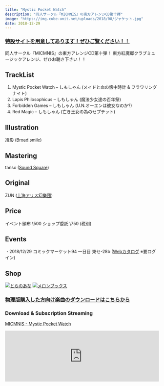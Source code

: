 ```yaml
---
title: "Mystic Pocket Watch"
description: "同人サークル『MICMNIS』の東方アレンジCD第十弾"
image: "https://img.cube-unit.net/uploads/2018/08/ジャケット.jpg"
date: 2018-12-29
---
```


### [特設サイトを用意してあります！ぜひご覧ください！！](https://mystic-pocket-watch.tumblr.com/)

同人サークル『MICMNIS』の東方アレンジCD第十弾！
東方紅魔郷クラブミュージックアレンジ、ぜひお聴き下さい！！

## TrackList

01. Mystic Pocket Watch – しもしゃん (メイドと血の懐中時計 & フラワリングナイト)
02. Lapis Philosophicus – しもしゃん (魔法少女達の百年祭)
03. Forbidden Games – しもしゃん (U.N.オーエンは彼女なのか?)
04. Red Magic – しもしゃん (亡き王女の為のセプテット)

## Illustration

須影 ([Broad smile](http://pleasantlycreate.blog133.fc2.com))

## Mastering

tanso ([Sound Square](http://sosq.jp/))

## Original

ZUN ([上海アリス幻樂団](http://www16.big.or.jp/~zun/))

## Price

イベント頒布 \500
ショップ委託 \750 (税別)

## Events

・2018/12/29 コミックマーケット94 一日目 東セ-28b ([Webカタログ](https://webcatalog.circle.ms/Circle/13615874) ※要ログイン)

## Shop

[![とらのあな](https://www.toranoana.jp/icon/tora_bn.gif)](https://ec.toranoana.shop/tora/ec/item/040030655205)
[![メロンブックス](https://www.melonbooks.co.jp/user_data/bnr/banner_200x40.gif)](https://www.melonbooks.co.jp/detail/detail.php?product_id=389669)

### [物理版購入した方向け楽曲のダウンロードはこちらから](https://mystic-pocket-watch.tumblr.com/)

### Download & Subscription Streaming

[MICMNIS - Mystic Pocket Watch](https://lnk.to/4580547330830)

<iframe src="https://w.soundcloud.com/player/?url=https%3A//api.soundcloud.com/tracks/479168952&amp;color=%23ff5500&amp;auto_play=false&amp;hide_related=false&amp;show_comments=true&amp;show_user=true&amp;show_reposts=false&amp;show_teaser=true" width="100%" height="166" frameborder="no" scrolling="no"></iframe>